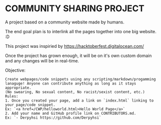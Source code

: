 # COMMUNITY SHARING PROJECT


A project based on a community website made by humans.

The end goal plan is to interlink all the pages together into one big website. :D

This project was inspiried by https://hacktoberfest.digitalocean.com/

Once the project has grown enough, it will be on it's own custom domain and any changes will be in real-time.

Objective: 
``` 
Create webpages/code snippets using any scripting/markdown/progamming lanaguge! Anyone can contribute anything as long as it stays appropriate. 
(No swearing, No sexual content, No racist/sexist content, etc.) 
Rules:
1. Once you created your page, add a link on `index.html` linking to your page/code snippet.
Ex: `<a href=/CWP/helloworld.html>Hello World Page</a>`
2. Add your name and GitHub profile link on CONTRIBUTORS.md.
Ex: `- Derpyhsi https://github.com/Derpyhsi`
```
